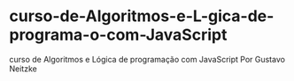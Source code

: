 # curso-de-Algoritmos-e-L-gica-de-programa-o-com-JavaScript
curso de Algoritmos e Lógica de programação com JavaScript Por Gustavo Neitzke
